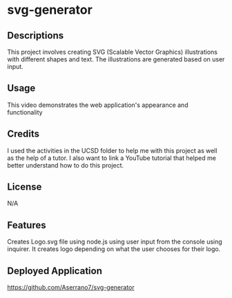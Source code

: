 # svg-generator

## Descriptions 
This project involves creating SVG (Scalable Vector Graphics) illustrations with different shapes and text. The illustrations are generated based on user input.


## Usage
This video demonstrates the web application's appearance and functionality




## Credits
I used the activities in the UCSD folder to help me with this project as well as the help of a tutor. I also want to link a YouTube tutorial that helped me better understand how to do this project.


## License
N/A

## Features
Creates Logo.svg file using node.js using user input from the console using inquirer. It creates logo depending on what the user chooses for their logo.

## Deployed Application
https://github.com/Aserrano7/svg-generator
